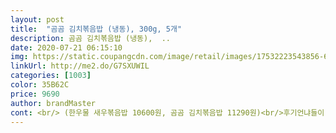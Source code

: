 ```yaml
---
layout: post 
title:  "곰곰 김치볶음밥 (냉동), 300g, 5개" 
description: 곰곰 김치볶음밥 (냉동),  ..
date: 2020-07-21 06:15:10 
img: https://static.coupangcdn.com/image/retail/images/17532223543856-69a428cc-579b-4fd0-b0d1-5d5e27b50083.jpg 
linkUrl: http://me2.do/G7SXUWIL 
categories: [1003] 
color: 35B62C 
price: 9690 
author: brandMaster 
cont: <br/> (한우물 새우볶음밥 10600원, 곰곰 김치볶음밥 11290원)<br/>후기언냐들이 친절히 팁을 알려줘서<br/>1/3정도 더 많은거 같아요<br/>1팩 팬에 볶아줘요<br/>1팩이면 삼각김밥 두개 만들어 져여<br/>6살 아이한테는 딱 절반 나눠서 볶아주면 배부르게 먹더라구요.<br/><br/>가격 일단 착하고 맛 기본은 해여<br/>가격은 늘 변하니 참고만 하세용.<br/><br/>간편하고 빠르고 맛있게 먹을수 있는곳에 눈을<br/>걍 생각 같아선  파우치만 렌지에 돌려<br/>결국 냉동실에 있던 곰곰 김치볶음밥을 아이가 다 먹고 이번에 또 재주문 했어요.<br/><br/>계란후라이는 랜덤 ^^<br/>곰곰 김치볶음밥 좋네요 일단 맛, 시판 볶음밥에서<br/>곰곰 김치볶음밥은 그냥 볶아 먹어도  맛있기에<br/>곰곰 김치볶음밥은 남동생도 맛있게 먹었기에<br/> 
---
```

 